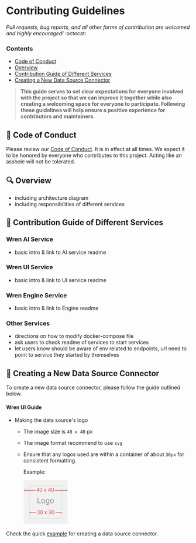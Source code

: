 # Contributing Guidelines

*Pull requests, bug reports, and all other forms of contribution are welcomed and highly encouraged!* :octocat:

### Contents

- [Code of Conduct](#book-code-of-conduct)
- [Overview](#mag-overview)
- [Contribution Guide of Different Services](#love_letter-contribution-guide-of-different-services)
- [Creating a New Data Source Connector](#electric_plug-creating-a-new-data-source-connector)

> **This guide serves to set clear expectations for everyone involved with the project so that we can improve it together while also creating a welcoming space for everyone to participate. Following these guidelines will help ensure a positive experience for contributors and maintainers.**

## :book: Code of Conduct

Please review our [Code of Conduct](https://github.com/Canner/WrenAI/blob/main/CODE_OF_CONDUCT.md). It is in effect at all times. We expect it to be honored by everyone who contributes to this project. Acting like an asshole will not be tolerated.

## :mag: Overview

- including architecture diagram
- including responsibilities of different services

## :love_letter: Contribution Guide of Different Services

### Wren AI Service

- basic intro & link to AI service readme

### Wren UI Service

- basic intro & link to UI service readme

### Wren Engine Service

- basic intro & link to Engine readme

### Other Services

- directions on how to modify docker-compose file
- ask users to check readme of services to start services
- let users know should be aware of env related to endpoints, url need to point to service they started by themselves

## :electric_plug: Creating a New Data Source Connector

To create a new data source connector, please follow the guide outlined below.

#### Wren UI Guide

- Making the data source's logo
  - The image size is `40 x 40` px
  - The image format recommend to use `svg`
  - Ensure that any logos used are within a container of about `30px` for consistent formatting.

    Example:

    <img src="./misc/logo_template.jpg" width="120">


Check the quick [example](https://github.com/Canner/WrenAI/issues/492) for creating a data source connector.